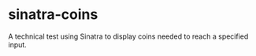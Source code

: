 sinatra-coins
=============

A technical test using Sinatra to display coins needed to reach a specified input.
